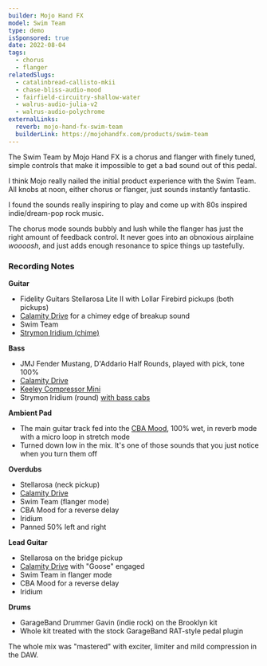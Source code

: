 ```yaml
---
builder: Mojo Hand FX
model: Swim Team
type: demo
isSponsored: true
date: 2022-08-04
tags:
  - chorus
  - flanger
relatedSlugs:
  - catalinbread-callisto-mkii
  - chase-bliss-audio-mood
  - fairfield-circuitry-shallow-water
  - walrus-audio-julia-v2
  - walrus-audio-polychrome
externalLinks:
  reverb: mojo-hand-fx-swim-team
  builderLink: https://mojohandfx.com/products/swim-team
---
```


The Swim Team by Mojo Hand FX is a chorus and flanger with finely tuned, simple controls that make it impossible to get a bad sound out of this pedal.

I think Mojo really nailed the initial product experience with the Swim Team. All knobs at noon, either chorus or flanger, just sounds instantly fantastic.

I found the sounds really inspiring to play and come up with 80s inspired indie/dream-pop rock music.

The chorus mode sounds bubbly and lush while the flanger has just the right amount of feedback control. It never goes into an obnoxious airplaine _woooosh_, and just adds enough resonance to spice things up tastefully.

### Recording Notes

**Guitar**

- Fidelity Guitars Stellarosa Lite II with Lollar Firebird pickups (both pickups)
- [Calamity Drive](/demos/plain-speak-calamity-drive) for a chimey edge of breakup sound
- Swim Team
- [Strymon Iridium (chime)](/demos/strymon-iridium)

**Bass**

- JMJ Fender Mustang, D'Addario Half Rounds, played with pick, tone 100%
- [Calamity Drive](/demos/plain-speak-calamity-drive)
- [Keeley Compressor Mini](/demos/keeley-electronics-compressor-mini)
- Strymon Iridium (round) [with bass cabs](/posts/strymon-iridium-bass-ownhammer-ir/)

**Ambient Pad**

- The main guitar track fed into the [CBA Mood](/demos/chase-bliss-audio-mood), 100% wet, in reverb mode with a micro loop in stretch mode
- Turned down low in the mix. It's one of those sounds that you just notice when you turn them off

**Overdubs**

- Stellarosa (neck pickup)
- [Calamity Drive](/demos/plain-speak-calamity-drive)
- Swim Team (flanger mode)
- CBA Mood for a reverse delay
- Iridium
- Panned 50% left and right

**Lead Guitar**

- Stellarosa on the bridge pickup
- [Calamity Drive](/demos/plain-speak-calamity-drive) with "Goose" engaged
- Swim Team in flanger mode
- CBA Mood for a reverse delay
- Iridium

**Drums**

- GarageBand Drummer Gavin (indie rock) on the Brooklyn kit
- Whole kit treated with the stock GarageBand RAT-style pedal plugin

The whole mix was "mastered" with exciter, limiter and mild compression in the DAW.
